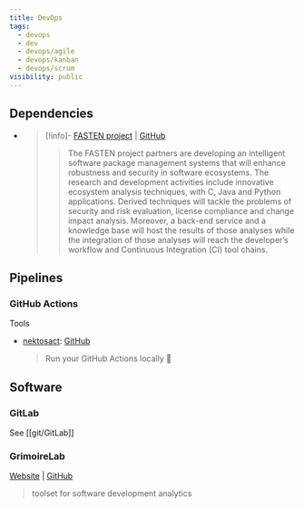 ```yaml
---
title: DevOps
tags:
  - devops
  - dev
  - devops/agile
  - devops/kanban
  - devops/scrum
visibility: public
---
```

## Dependencies

- > [!info]- [FASTEN project](https://www.fasten-project.eu/) | [GitHub](https://github.com/fasten-project/fasten)
  > > The FASTEN project partners are developing an intelligent software package management systems that will enhance robustness and security in software ecosystems. The research and development activities include innovative ecosystem analysis techniques, with C, Java and Python applications. Derived techniques will tackle the problems of security and risk evaluation, license compliance and change impact analysis. Moreover, a back-end service and a knowledge base will host the results of those analyses while the integration of those analyses will reach the developer’s workflow and Continuous Integration (CI) tool chains.


## Pipelines
### GitHub Actions

Tools

- [nektosact](https://nektosact.com/): [GitHub](https://github.com/nektos/act)
    > Run your GitHub Actions locally 🚀

## Software

### GitLab

See [[git/GitLab]]

### GrimoireLab

[Website](http://chaoss.github.io/grimoirelab) | [GitHub](https://github.com/chaoss/grimoirelab/)
> toolset for software development analytics
